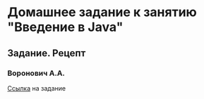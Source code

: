# Домашнее задание к занятию "Введение в Java"
## Задание. Рецепт
### Воронович А.А.

[Ссылка](https://github.com/netology-code/javaqa2-homeworks/blob/main/JAVA_INTRO.md#%D0%B7%D0%B0%D0%B4%D0%B0%D0%BD%D0%B8%D0%B5-%D1%80%D0%B5%D1%86%D0%B5%D0%BF%D1%82) на задание
